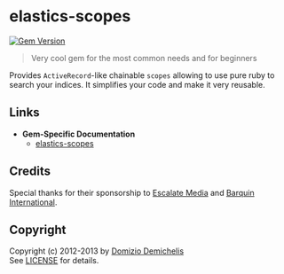 # elastics-scopes

[![Gem Version](https://badge.fury.io/rb/elastics-scopes.png)](http://badge.fury.io/rb/elastics-scopes)

> Very cool gem for the most common needs and for beginners

Provides `ActiveRecord`-like chainable `scopes` allowing to use pure ruby to search your indices. It simplifies your code and make it very reusable.

## Links

- __Gem-Specific Documentation__
  - [elastics-scopes](http://elastics.github.io/elastics/doc/3-elastics-scopes)

## Credits

Special thanks for their sponsorship to [Escalate Media](http://www.escalatemedia.com) and [Barquin International](http://www.barquin.com).

## Copyright

Copyright (c) 2012-2013 by [Domizio Demichelis](mailto://dd.nexus@gmail.com)<br>
See [LICENSE](https://github.com/elastics/elastics/blob/master/elastics-scopes/LICENSE) for details.
